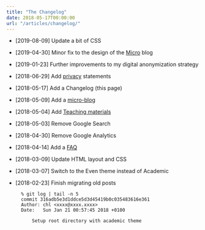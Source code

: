 ```yaml
---
title: "The Changelog"
date: 2018-05-17T00:00:00
url: "/articles/changelog/"
---
```


- [2019-08-09] Update a bit of CSS
- [2019-04-30] Minor fix to the design of the [Micro](/micro) blog
- [2019-01-23] Further improvements to my digital anonymization strategy
- [2018-06-29] Add [privacy](/privacy/) statements
- [2018-05-17] Add a Changelog (this page)
- [2018-05-09] Add a [micro-blog](/micro/)
- [2018-05-04] Add [Teaching materials](/teaching/)
- [2018-05-03] Remove Google Search
- [2018-04-30] Remove Google Analytics
- [2018-04-14] Add a [FAQ](/articles/how-i-do/)
- [2018-03-09] Update HTML layout and CSS
- [2018-03-07] Switch to the Even theme instead of Academic
- [2018-02-23] Finish migrating old posts

        % git log | tail -n 5
        commit 316adb5e3d1ddce5d3d45419b0c035483616e361
        Author: chl <xxxx@xxxx.xxxx>
        Date:   Sun Jan 21 00:57:45 2018 +0100

            Setup root directory with academic theme
